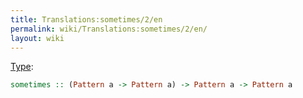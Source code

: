 ```yaml
---
title: Translations:sometimes/2/en
permalink: wiki/Translations:sometimes/2/en/
layout: wiki
---
```


[Type](/wiki/Type_signature "wikilink"):

``` haskell
sometimes :: (Pattern a -> Pattern a) -> Pattern a -> Pattern a
```
